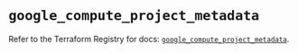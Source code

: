 # `google_compute_project_metadata`

Refer to the Terraform Registry for docs: [`google_compute_project_metadata`](https://registry.terraform.io/providers/hashicorp/google/5.24.0/docs/resources/compute_project_metadata).
